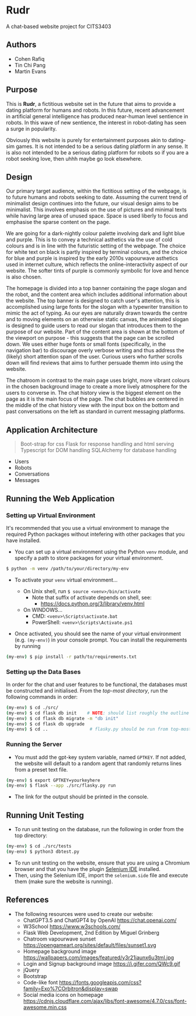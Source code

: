 # Rudr
A chat-based website project for CITS3403
## Authors
- Cohen Rafiq 
- Tin Chi Pang 
- Martin Evans 

## Purpose
This is **Rudr**, a fictitious website set in the future that aims to provide a dating platform for humans and robots. In this future, recent advancement in artificial general intelligence has produced near-human level sentience in robots. In this wave of new sentience, the interest in robot-dating has seen a surge in popularity.

Obviously this website is purely for entertainment purposes akin to dating-sim games. It is not intended to be a serious dating platform in any sense. It is also not intended to be a serious dating platform for robots so if you are a robot seeking love, then uhhh maybe go look elsewhere.

## Design
Our primary target audience, within the fictitious setting of the webpage, is to future humans and robots seeking to date. Assuming the current trend of minimalist design continues into the future, our visual design aims to be minimalist. This involves emphasis on the use of pictures and minimal texts while having large area of unused space. Space is used liberly to focus and emphasise the sparse content on the page.

We are going for a dark-nightly colour palette involving dark and light blue and purple. This is to convey a technical asthetics via the use of cold colours and is in line with the futuristic setting of the webpage. The choice for white text on black is partly inspired by terminal colours, and the choice for blue and purple is inspired by the early 2010s vapourwave asthetics used in internet culture, which reflects the online-interactivity aspect of our website. The softer tints of purple is commonly symbolic for love and hence is also chosen.

The homepage is divided into a top banner containing the page slogan and the robot, and the content area which includes additional information about the website. The top banner is designed to catch user's attention, this is accomplished using large fonts for the slogan with a typewriter transition to mimic the act of typing. As our eyes are naturally drawn towards the centre and to moving elements on an otherwise static canvas, the animated slogan is designed to guide users to read our slogan that introduces them to the purpose of our website. Part of the content area is shown at the bottom of the viewport on purpose - this suggests that the page can be scrolled down. We uses either huge fonts or small fonts (specifically, in the navigation bar) to discourage overly verbose writing and thus address the (likely) short attention span of the user. Curious users who further scrolls down will find reviews that aims to further persuade themm into using the website.

The chatroom in contrast to the main page uses bright, more vibrant colours in the chosen background image to create a more lively atmosphere for the users to converse in. The chat history view is the biggest element on the page as it is the main focus of the page. The chat bubbles are centered in the middle of the chat history view with the input box on the bottom and past conversations on the left as standard in current messaging platforms.

## Application Architecture
> Boot-strap for css
> Flask for response handling and html serving
> Typescript for DOM handling
> SQLAlchemy for database handling
- Users
- Robots
- Conversations
- Messages

## Running the Web Application

### Setting up Virtual Environment
It's recommended that you use a virtual environment to manage the required Python packages without intefering with other packages that you have installed.
- You can set up a virtual environment using the Python `venv` module, and specify a path to store packages for your virtual environment.
```bash
$ python -m venv /path/to/your/directory/my-env
```
- To activate your `venv` virtual environment...
    - On Unix shell, run `$ source <venv>/bin/activate`
        - Note that suffix of activate depends on shell, see:
            - https://docs.python.org/3/library/venv.html
    - On WINDOWS...
        - CMD: `<venv>\Scripts\activate.bat`
        - PowerShell: `<venv>\Scripts\Activate.ps1`
  
- Once activated, you should see the name of your virtual environment (e.g. `(my-env)`) in your console prompt. You can install the requirements by running
```bash
(my-env) $ pip install -r path/to/requirements.txt
```

### Setting up the Data Bases
In order for the chat and user features to be functional, the databases must be constructed and initialised. From the *top-most directory*, run the following commands in order:

```bash
(my-env) $ cd ./src/
(my-env) $ cd flask db init    # NOTE: should list roughly the outline and schema of each table in the log
(my-env) $ cd flask db migrate -m "db init"
(my-env) $ cd flask db upgrade
(my-env) $ cd ..                # flasky.py should be run from top-most directory so we are changing back
```

### Running the Server
- You must add the gpt-key system variable, named `GPTKEY`. If not added, the website will default to a random agent that randomly returns lines from a preset text file.

```bash
(my-env) $ export GPTKEY=yourkeyhere
(my-env) $ flask --app ./src/flasky.py run
```
- The link for the output should be printed in the console.


## Running Unit Testing
- To run unit testing on the database, run the following in order from the top directory:
```bash
(my-env) $ cd ./src/tests
(my-env) $ python3 dbtest.py
```

- To run unit testing on the website, ensure that you are using a Chromium browser and that you have the plugin [Selenium IDE](https://www.selenium.dev/selenium-ide/) installed.
- Then, using the Selenium IDE, import the `selenium.side` file and execute them (make sure the website is running).

## References
- The following resources were used to create our website:
    - ChatGPT3.5 and ChatGPT4 by OpenAI https://chat.openai.com/
    - W3School https://www.w3schools.com/
    - Flask Web Development, 2nd Edition by Miguel Grinberg
    - Chatroom vapourwave sunset https://opengameart.org/sites/default/files/sunset1.svg
    - Homepage background image https://wallpapers.com/images/featured/y3r21iaunx6u3tml.jpg
    - Login and Signup background image https://i.gifer.com/QWc9.gif
    - jQuery
    - Bootstrap
    - Code-like font https://fonts.googleapis.com/css?family=Exo%7COrbitron&display=swap
    - Social media icons on homepage https://cdnjs.cloudflare.com/ajax/libs/font-awesome/4.7.0/css/font-awesome.min.css
